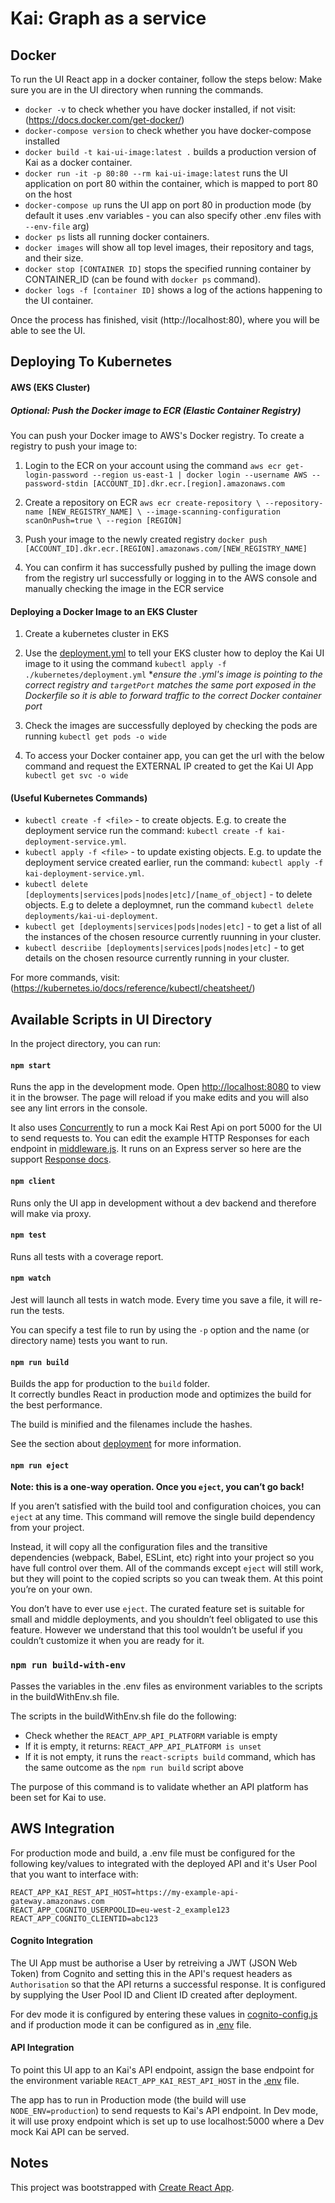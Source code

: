 

# Kai: Graph as a service

## Docker

To run the UI React app in a docker container, follow the steps below:
Make sure you are in the UI directory when running the commands.

* `docker -v` to check whether you have docker installed, if not visit: (https://docs.docker.com/get-docker/)
* `docker-compose version` to check whether you have docker-compose installed
* `docker build -t kai-ui-image:latest .` builds a production version of Kai as a docker container.
* `docker run -it -p 80:80 --rm kai-ui-image:latest` runs the UI application on port 80 within the container, which is mapped to port 80 on the host
* `docker-compose up` runs the UI app on port 80 in production mode (by default it uses .env variables - you can also specify other .env files with `--env-file` arg)
* `docker ps` lists all running docker containers.
* `docker images` will show all top level images, their repository and tags, and their size.
* `docker stop [CONTAINER ID]` stops the specified running container by CONTAINER_ID (can be found with `docker ps` command).
* `docker logs -f [container ID]` shows a log of the actions happening to the UI container.

Once the process has finished, visit (http://localhost:80), where you will be able to see the UI.

## Deploying To Kubernetes

#### AWS (EKS Cluster)

##### Optional: Push the Docker image to ECR (Elastic Container Registry)

You can push your Docker image to AWS's Docker registry. To create a registry to push your image to:

1. Login to the ECR on your account using the command
`aws ecr get-login-password --region us-east-1 | docker login --username AWS --password-stdin [ACCOUNT_ID].dkr.ecr.[region].amazonaws.com`

2. Create a repository on ECR
`aws ecr create-repository \
    --repository-name [NEW_REGISTRY_NAME] \
    --image-scanning-configuration scanOnPush=true \
    --region [REGION]`

3. Push your image to the newly created registry
`docker push [ACCOUNT_ID].dkr.ecr.[REGION].amazonaws.com/[NEW_REGISTRY_NAME]`

4. You can confirm it has successfully pushed by pulling the image down from the registry url successfully or logging in to the AWS console and manually checking the image in the ECR service

#### Deploying a Docker Image to an EKS Cluster

1. Create a kubernetes cluster in EKS

2. Use the [deployment.yml](./kubernetes/deployment.yml) to tell your EKS cluster how to deploy the Kai UI image to it using the command
`kubectl apply -f ./kubernetes/deployment.yml`
**ensure the .yml's image is pointing to the correct registry and `targetPort` matches the same port exposed in the Dockerfile so it is able to forward traffic to the correct Docker container port*

3. Check the images are successfully deployed by checking the pods are running
`kubectl get pods -o wide`

4. To access your Docker container app, you can get the url with the below command and request the EXTERNAL IP created to get the Kai UI App
`kubectl get svc -o wide`

#### (Useful Kubernetes Commands)
* `kubectl create -f <file>` - to create objects. E.g. to create the deployment service run the command: `kubectl create -f kai-deployment-service.yml`.
* `kubectl apply -f <file>` - to update existing objects. E.g. to update the deployment service created earlier, run the command: `kubectl apply -f kai-deployment-service.yml`.
* `kubectl delete [deployments|services|pods|nodes|etc]/[name_of_object]` -  to delete objects. E.g to delete a deploymnet, run the command `kubectl delete deployments/kai-ui-deployment`. 
* `kubectl get [deployments|services|pods|nodes|etc]` - to get a list of all the instances of the chosen resource currently ruunning in your cluster.
* `kubectl descriibe [deployments|services|pods|nodes|etc]` - to get details on the chosen resource currently running in your cluster.

For more commands, visit: (https://kubernetes.io/docs/reference/kubectl/cheatsheet/)

## Available Scripts in UI Directory

In the project directory, you can run:

#### `npm start`

Runs the app in the development mode. Open [http://localhost:8080](http://localhost:8080) to view it in the browser.
The page will reload if you make edits and you will also see any lint errors in the console.<br />

It also uses [Concurrently](https://www.npmjs.com/package/concurrently) to run a mock Kai Rest Api on port 5000 for the 
UI to send requests to. You can edit the example HTTP Responses for each endpoint in [middleware.js](./server/middleware.js).
It runs on an Express server so here are the support [Response docs](http://expressjs.com/en/5x/api.html#res).

#### `npm client`

Runs only the UI app in development without a dev backend and therefore will make via proxy.

#### `npm test`

Runs all tests with a coverage report. 

#### `npm watch`

Jest will launch all tests in watch mode. Every time you save a file, it will re-run the tests.<br />

You can specify a test file to run by using the `-p` option and the name (or directory name) tests you want to run. 

#### `npm run build`

Builds the app for production to the `build` folder.<br />
It correctly bundles React in production mode and optimizes the build for the best performance.

The build is minified and the filenames include the hashes.

See the section about [deployment](https://facebook.github.io/create-react-app/docs/deployment) for more information.

#### `npm run eject`

**Note: this is a one-way operation. Once you `eject`, you can’t go back!**

If you aren’t satisfied with the build tool and configuration choices, you can `eject` at any time. This command will remove the single build dependency from your project.

Instead, it will copy all the configuration files and the transitive dependencies (webpack, Babel, ESLint, etc) right into your project so you have full control over them. All of the commands except `eject` will still work, but they will point to the copied scripts so you can tweak them. At this point you’re on your own.

You don’t have to ever use `eject`. The curated feature set is suitable for small and middle deployments, and you shouldn’t feel obligated to use this feature. However we understand that this tool wouldn’t be useful if you couldn’t customize it when you are ready for it.

### `npm run build-with-env`
Passes the variables in the .env files as environment variables to the scripts in the buildWithEnv.sh file.

The scripts in the buildWithEnv.sh file do the following:
* Check whether the `REACT_APP_API_PLATFORM` variable is empty
* If it is empty, it returns: `REACT_APP_API_PLATFORM is unset`
* If it is not empty, it runs the `react-scripts build` command, which has the same outcome as the `npm run build` script above

The purpose of this command is to validate whether an API platform has been set for Kai to use.
## AWS Integration

For production mode and build, a .env file must be configured for the following key/values to integrated with the deployed API and it's User Pool that you want to interface with:

```
REACT_APP_KAI_REST_API_HOST=https://my-example-api-gateway.amazonaws.com 
REACT_APP_COGNITO_USERPOOLID=eu-west-2_example123
REACT_APP_COGNITO_CLIENTID=abc123
```

#### Cognito Integration

The UI App must be authorise a User by retreiving a JWT (JSON Web Token) from Cognito and setting this in the API's request headers as `Authorisation` so that the API returns a successful response. It is configured by supplying the User Pool ID and Client ID created after deployment.

For dev mode it is configured by entering these values in [cognito-config.js](./src/rest/cognito-config.ts) and if production mode it can be configured as in [.env](./.env) file.

#### API Integration

To point this UI app to an Kai's API endpoint, assign the base endpoint for the environment variable `REACT_APP_KAI_REST_API_HOST`
in the [.env](./.env) file. 

The app has to run in Production mode (the build will use `NODE_ENV=production`) to send requests to Kai's API endpoint.
In Dev mode, it will use proxy endpoint which is set up to use localhost:5000 where a Dev mock Kai API can
be served.

## Notes

This project was bootstrapped with [Create React App](https://github.com/facebook/create-react-app).
